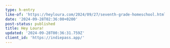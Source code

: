 ```yaml
---
type: h-entry
like-of: 'https://heyloura.com/2024/09/27/seventh-grade-homeschool.html'
date: '2024-09-28T02:36:00+0200'
post-status: published
title: Hey Loura!
updated: '2024-09-28T00:36:31.759Z'
client_id: 'https://indiepass.app/'
---
```



